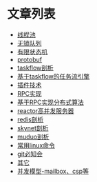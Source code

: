 # 文章列表

- [线程池]()
- [无锁队列]()
- [有限状态机]()
- [protobuf]()
- [taskflow剖析]()
- [基于taskflow的任务流引擎]()
- [插件技术]()
- [RPC实现]()
- [基于RPC实现分布式算法]()
- [reactor高并发服务器](./doc/reactor.md)
- [redis剖析]()
- [skynet剖析]()
- [muduo剖析]()
- [常用linux命令]()
- [git必知会]()
- [其它]()
- [并发模型-mailbox、csp等]()
